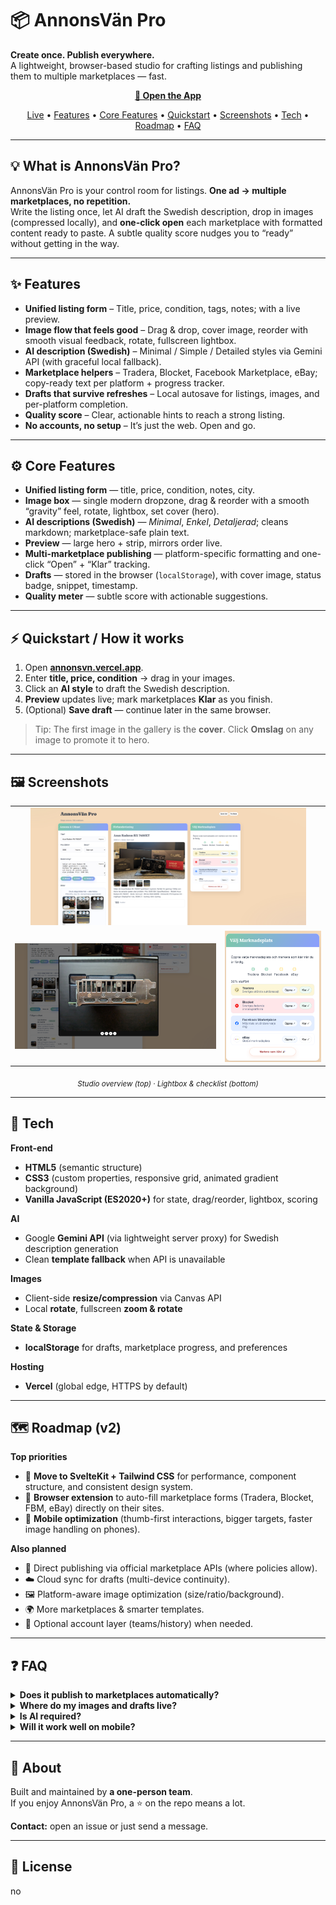 # 📦 AnnonsVän Pro

**Create once. Publish everywhere.**  
A lightweight, browser-based studio for crafting listings and publishing them to multiple marketplaces — fast.

<p align="center">
  <a href="https://annonsvn.vercel.app/"><b>🚀 Open the App</b></a>
</p>

<p align="center">
  <a href="https://annonsvn.vercel.app/">Live</a> •
  <a href="#-features">Features</a> •
  <a href="#%EF%B8%8F-core-features">Core Features</a> •
  <a href="#-quickstart">Quickstart</a> •
  <a href="#-screenshots">Screenshots</a> •
  <a href="#-tech">Tech</a> •
  <a href="#-roadmap-v2">Roadmap</a> •
  <a href="#-faq">FAQ</a>
</p>

---

## 💡 What is AnnonsVän Pro?
AnnonsVän Pro is your control room for listings. **One ad → multiple marketplaces, no repetition.**  
Write the listing once, let AI draft the Swedish description, drop in images (compressed locally), and **one-click open** each marketplace with formatted content ready to paste. A subtle quality score nudges you to “ready” without getting in the way.

---

## ✨ Features
- **Unified listing form** – Title, price, condition, tags, notes; with a live preview.
- **Image flow that feels good** – Drag & drop, cover image, reorder with smooth visual feedback, rotate, fullscreen lightbox.
- **AI description (Swedish)** – Minimal / Simple / Detailed styles via Gemini API (with graceful local fallback).
- **Marketplace helpers** – Tradera, Blocket, Facebook Marketplace, eBay; copy-ready text per platform + progress tracker.
- **Drafts that survive refreshes** – Local autosave for listings, images, and per-platform completion.
- **Quality score** – Clear, actionable hints to reach a strong listing.
- **No accounts, no setup** – It’s just the web. Open and go.

---

## ⚙️ Core Features
- **Unified listing form** — title, price, condition, notes, city.  
- **Image box** — single modern dropzone, drag & reorder with a smooth “gravity” feel, rotate, lightbox, set cover (hero).  
- **AI descriptions (Swedish)** — *Minimal*, *Enkel*, *Detaljerad*; cleans markdown; marketplace-safe plain text.  
- **Preview** — large hero + strip, mirrors order live.  
- **Multi-marketplace publishing** — platform-specific formatting and one-click “Open” + “Klar” tracking.  
- **Drafts** — stored in the browser (`localStorage`), with cover image, status badge, snippet, timestamp.  
- **Quality meter** — subtle score with actionable suggestions.

---

## ⚡ Quickstart / How it works
1. Open **[annonsvn.vercel.app](https://annonsvn.vercel.app/)**.  
2. Enter **title, price, condition** → drag in your images.  
3. Click an **AI style** to draft the Swedish description.  
4. **Preview** updates live; mark marketplaces **Klar** as you finish.  
5. (Optional) **Save draft** — continue later in the same browser.

> Tip: The first image in the gallery is the **cover**. Click **Omslag** on any image to promote it to hero.

---

## 🖼 Screenshots

<table>
  <tr>
    <td colspan="2" align="center">
      <img src="screenshots/1.png" alt="Studio overview" width="90%" />
    </td>
  </tr>
  <tr>
    <td width="50%" align="center">
      <img src="screenshots/2.png" alt="Image lightbox" width="100%" />
    </td>
    <td width="25%" align="center">
      <img src="screenshots/3.png" alt="Publishing checklist" width="100%" />
    </td>
  </tr>
</table>

<p align="center"><sub><i>Studio overview (top) · Lightbox & checklist (bottom)</i></sub></p>

---

## 🧰 Tech
**Front-end**  
- **HTML5** (semantic structure)  
- **CSS3** (custom properties, responsive grid, animated gradient background)  
- **Vanilla JavaScript (ES2020+)** for state, drag/reorder, lightbox, scoring

**AI**  
- Google **Gemini API** (via lightweight server proxy) for Swedish description generation  
- Clean **template fallback** when API is unavailable

**Images**  
- Client-side **resize/compression** via Canvas API  
- Local **rotate**, fullscreen **zoom & rotate**

**State & Storage**  
- **localStorage** for drafts, marketplace progress, and preferences

**Hosting**  
- **Vercel** (global edge, HTTPS by default)

---

## 🗺 Roadmap (v2)
**Top priorities**
- 🧩 **Move to SvelteKit + Tailwind CSS** for performance, component structure, and consistent design system.  
- 🧭 **Browser extension** to auto-fill marketplace forms (Tradera, Blocket, FBM, eBay) directly on their sites.  
- 📱 **Mobile optimization** (thumb-first interactions, bigger targets, faster image handling on phones).

**Also planned**
- 🔌 Direct publishing via official marketplace APIs (where policies allow).  
- ☁️ Cloud sync for drafts (multi-device continuity).  
- 🖼 Platform-aware image optimization (size/ratio/background).  
- 🌍 More marketplaces & smarter templates.  
- 👥 Optional account layer (teams/history) when needed.

---

## ❓ FAQ

<details>
<summary><b>Does it publish to marketplaces automatically?</b></summary>
Not yet. Today it prepares perfectly formatted content and opens each marketplace so you can paste/confirm. API/extension-based publishing is on the roadmap where platform policies allow it.
</details>

<details>
<summary><b>Where do my images and drafts live?</b></summary>
Locally in your browser via <code>localStorage</code>. Images are compressed client-side; nothing is uploaded unless you publish on a marketplace.
</details>

<details>
<summary><b>Is AI required?</b></summary>
No. AI is optional. If the Gemini API isn’t reachable, the app falls back to a clean, local template.
</details>

<details>
<summary><b>Will it work well on mobile?</b></summary>
Yes — panels stack vertically and controls scale. A dedicated mobile pass is a top priority in v2 for a truly thumb-first feel.
</details>

---

## 👤 About
Built and maintained by **a one-person team**.  
If you enjoy AnnonsVän Pro, a ⭐ on the repo means a lot.

**Contact:** open an issue or just send a message.

---

## 📄 License
no
